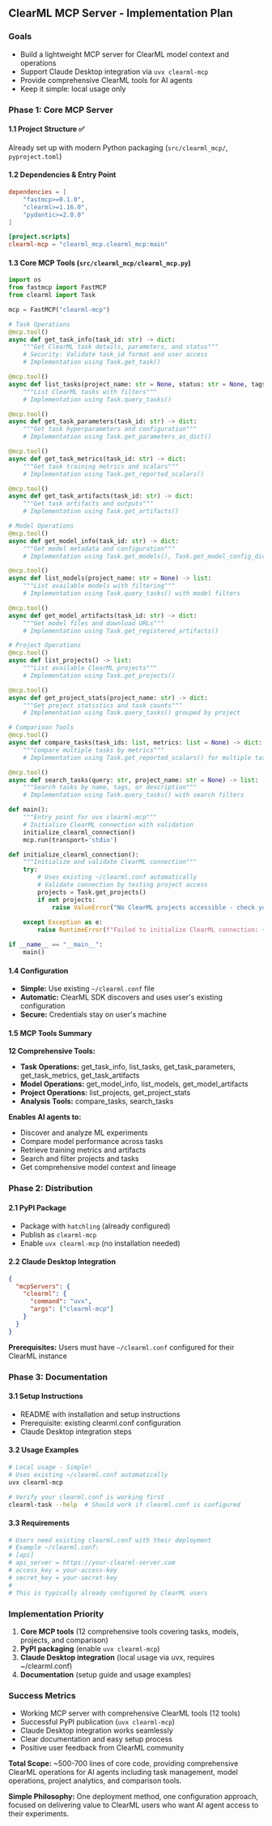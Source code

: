 ## **ClearML MCP Server - Implementation Plan**

### **Goals**
- Build a lightweight MCP server for ClearML model context and operations
- Support Claude Desktop integration via `uvx clearml-mcp`
- Provide comprehensive ClearML tools for AI agents
- Keep it simple: local usage only

### **Phase 1: Core MCP Server**

#### **1.1 Project Structure** ✅
Already set up with modern Python packaging (`src/clearml_mcp/`, `pyproject.toml`)

#### **1.2 Dependencies & Entry Point**
```toml
dependencies = [
    "fastmcp>=0.1.0",
    "clearml>=1.16.0",
    "pydantic>=2.0.0"
]

[project.scripts]
clearml-mcp = "clearml_mcp.clearml_mcp:main"
```

#### **1.3 Core MCP Tools** (`src/clearml_mcp/clearml_mcp.py`)
```python
import os
from fastmcp import FastMCP
from clearml import Task

mcp = FastMCP("clearml-mcp")

# Task Operations
@mcp.tool()
async def get_task_info(task_id: str) -> dict:
    """Get ClearML task details, parameters, and status"""
    # Security: Validate task_id format and user access
    # Implementation using Task.get_task()

@mcp.tool()
async def list_tasks(project_name: str = None, status: str = None, tags: list = None) -> list:
    """List ClearML tasks with filters"""
    # Implementation using Task.query_tasks()

@mcp.tool()
async def get_task_parameters(task_id: str) -> dict:
    """Get task hyperparameters and configuration"""
    # Implementation using Task.get_parameters_as_dict()

@mcp.tool()
async def get_task_metrics(task_id: str) -> dict:
    """Get task training metrics and scalars"""
    # Implementation using Task.get_reported_scalars()

@mcp.tool()
async def get_task_artifacts(task_id: str) -> dict:
    """Get task artifacts and outputs"""
    # Implementation using Task.get_artifacts()

# Model Operations
@mcp.tool()
async def get_model_info(task_id: str) -> dict:
    """Get model metadata and configuration"""
    # Implementation using Task.get_models(), Task.get_model_config_dict()

@mcp.tool()
async def list_models(project_name: str = None) -> list:
    """List available models with filtering"""
    # Implementation using Task.query_tasks() with model filters

@mcp.tool()
async def get_model_artifacts(task_id: str) -> dict:
    """Get model files and download URLs"""
    # Implementation using Task.get_registered_artifacts()

# Project Operations
@mcp.tool()
async def list_projects() -> list:
    """List available ClearML projects"""
    # Implementation using Task.get_projects()

@mcp.tool()
async def get_project_stats(project_name: str) -> dict:
    """Get project statistics and task counts"""
    # Implementation using Task.query_tasks() grouped by project

# Comparison Tools
@mcp.tool()
async def compare_tasks(task_ids: list, metrics: list = None) -> dict:
    """Compare multiple tasks by metrics"""
    # Implementation using Task.get_reported_scalars() for multiple tasks

@mcp.tool()
async def search_tasks(query: str, project_name: str = None) -> list:
    """Search tasks by name, tags, or description"""
    # Implementation using Task.query_tasks() with search filters

def main():
    """Entry point for uvx clearml-mcp"""
    # Initialize ClearML connection with validation
    initialize_clearml_connection()
    mcp.run(transport='stdio')

def initialize_clearml_connection():
    """Initialize and validate ClearML connection"""
    try:
        # Uses existing ~/clearml.conf automatically
        # Validate connection by testing project access
        projects = Task.get_projects()
        if not projects:
            raise ValueError("No ClearML projects accessible - check your clearml.conf")
            
    except Exception as e:
        raise RuntimeError(f"Failed to initialize ClearML connection: {str(e)}")

if __name__ == "__main__":
    main()
```

#### **1.4 Configuration**
- **Simple:** Use existing `~/clearml.conf` file
- **Automatic:** ClearML SDK discovers and uses user's existing configuration
- **Secure:** Credentials stay on user's machine

#### **1.5 MCP Tools Summary**
**12 Comprehensive Tools:**
- **Task Operations:** get_task_info, list_tasks, get_task_parameters, get_task_metrics, get_task_artifacts
- **Model Operations:** get_model_info, list_models, get_model_artifacts
- **Project Operations:** list_projects, get_project_stats
- **Analysis Tools:** compare_tasks, search_tasks

**Enables AI agents to:**
- Discover and analyze ML experiments
- Compare model performance across tasks
- Retrieve training metrics and artifacts
- Search and filter projects and tasks
- Get comprehensive model context and lineage

### **Phase 2: Distribution**

#### **2.1 PyPI Package** 
- Package with `hatchling` (already configured)
- Publish as `clearml-mcp`
- Enable `uvx clearml-mcp` (no installation needed)

#### **2.2 Claude Desktop Integration**
```json
{
  "mcpServers": {
    "clearml": {
      "command": "uvx",
      "args": ["clearml-mcp"]
    }
  }
}
```

**Prerequisites:** Users must have `~/clearml.conf` configured for their ClearML instance

### **Phase 3: Documentation**

#### **3.1 Setup Instructions**
- README with installation and setup instructions
- Prerequisite: existing clearml.conf configuration
- Claude Desktop integration steps

#### **3.2 Usage Examples**
```bash
# Local usage - Simple!
# Uses existing ~/clearml.conf automatically
uvx clearml-mcp

# Verify your clearml.conf is working first
clearml-task --help  # Should work if clearml.conf is configured
```

#### **3.3 Requirements**
```bash
# Users need existing clearml.conf with their deployment
# Example ~/clearml.conf:
# [api]
# api_server = https://your-clearml-server.com
# access_key = your-access-key
# secret_key = your-secret-key
# 
# This is typically already configured by ClearML users
```

### **Implementation Priority**
1. **Core MCP tools** (12 comprehensive tools covering tasks, models, projects, and comparison)
2. **PyPI packaging** (enable `uvx clearml-mcp`)
3. **Claude Desktop integration** (local usage via uvx, requires ~/clearml.conf)
4. **Documentation** (setup guide and usage examples)

### **Success Metrics**
- Working MCP server with comprehensive ClearML tools (12 tools)
- Successful PyPI publication (`uvx clearml-mcp`)
- Claude Desktop integration works seamlessly
- Clear documentation and easy setup process
- Positive user feedback from ClearML community

**Total Scope:** ~500-700 lines of core code, providing comprehensive ClearML operations for AI agents including task management, model operations, project analytics, and comparison tools.

**Simple Philosophy:** One deployment method, one configuration approach, focused on delivering value to ClearML users who want AI agent access to their experiments.